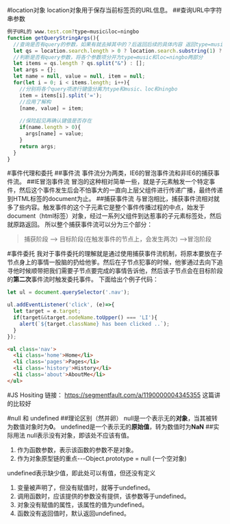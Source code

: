 #location对象
location对象用于保存当前标签页的URL信息。
##查询URL中字符串参数

```js
例子URL的 www.test.com?type=music&loc=ningbo
function getQueryStringArgs(){
  //查询是否有query的参数，如果有就去掉其中的？后返回后续的具体内容 返回type=music&loc=ningbo
  let qs = location.search.length > 0 ? location.search.substring(1) ? '';
  //判断是否有query参数，将各个参数项分开为type=music和loc=ningbo两部分
  let items = qs.length ? qs.split("&") : [];
  let args = {};
  let name = null, value = null, item = null;
  for(let i = 0; i < items.length; i++){
    //分别将各个query项进行键值分离为type和music、loc和ningbo
    item = items[i].split('=');
    //应用了解构
    [name, value] = item;
    
    //保险起见再确认键值是否存在
    if(name.length > 0){
      args[name] = value;
    }
    return args;
  }
}
```

#事件代理和委托
##事件流
事件流分为两类，IE6的冒泡事件流和非IE6的捕获事件流。
##IE冒泡事件流
冒泡的这种相对简单一些，就是子元素触发一个特定事件，然后这个事件发生后会不怕事大的一直向上层父组件进行传递广播，最终传递到HTML标签的document为止。
##捕获事件流
与冒泡相比，捕获事件流相对就多了些内容。触发事件的这个子元素它是整个事件传播过程的中点，始发于document（html标签）对象，经过一系列父组件到达惹事的子元素标签处，然后就原路返回。
所以整个捕获事件流可以分为三个部分：
>  捕获阶段 --> 目标阶段(在触发事件的节点上，会发生两次) -->冒泡阶段

#事件委托
我对于事件委托的理解就是通过使用捕获事件流机制，将原本要放在子节点身上的事情一股脑的扔给他爹。然后在子节点犯事的时候，他爹通过去向下追寻他时候顺带把我们需要子节点要完成的事情告诉他，然后该子节点会在目标阶段的**第二次**事件流时触发委托事件。
下面给出个例子代码：

```js
let ul = document.querySelector('.nav');

ul.addEventListener('click', (e)=>{
  let target = e.target;
  if(target&&target.nodeName.toUpper() === 'LI'){
    alert(`${target.className} has been clicked ..`);
  }
});
```

```html
<ul class='nav'>
  <li class='home'>Home</li>
  <li class='pages'>Pages</li>
  <li class='history'>History</li>
  <li class='about'>AboutMe</li>
</ul>
```

#JS Hositing
链接： https://segmentfault.com/a/1190000004345355
这篇讲的比较好

#null 和 undefined
##理论区别（然并卵）
null是一个表示无的**对象**，当其被转为数值对象时为**0**。
undefined是一个表示无的**原始值**，转为数值时为**NaN**
##实际用法
null表示没有对象，即该处不应该有值。
  1. 作为函数参数，表示该函数的参数不是对象。
  2. 作为对象原型链的重点---Object.prototype = null (一个空对象)
  
undefined表示缺少值，即此处可以有值，但还没有定义
  1. 变量被声明了，但没有赋值时，就等于undefined。
  2.  调用函数时，应该提供的参数没有提供，该参数等于undefined。
  3. 对象没有赋值的属性，该属性的值为undefined。
  4. 函数没有返回值时，默认返回undefined。